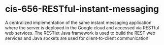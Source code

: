 cis-656-RESTful-instant-messaging
=================================

A centralized implementation of the same instant messaging application where the server is deployed in the Google cloud and accessed via RESTful web services. The RESTlet Java framework is used to build the REST web services and Java sockets are used for client-to-client communication.
